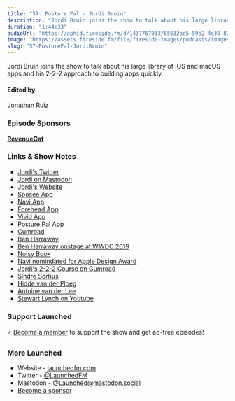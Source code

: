 ```yaml
---
title: "57: Posture Pal - Jordi Bruin"
description: "Jordi Bruin joins the show to talk about his large library of iOS and macOS apps and his 2-2-2 approach to building apps quickly."
duration: "1:44:33"
audioUrl: "https://aphid.fireside.fm/d/1437767933/65632ad5-59b2-4e30-82d1-13845dce07dd/ec63a342-65b3-4815-a294-e9bf4b37e3c5.mp3"
image: "https://assets.fireside.fm/file/fireside-images/podcasts/images/6/65632ad5-59b2-4e30-82d1-13845dce07dd/episodes/e/ec63a342-65b3-4815-a294-e9bf4b37e3c5/cover.jpg"
slug: "57-PosturePal-JordiBruin"
---
```


<p>Jordi Bruin joins the show to talk about his large library of iOS and macOS apps and his 2-2-2 approach to building apps quickly.</p>

<h4>Edited by</h4>

<p><a href="https://mastodon.online/@refactoredd" rel="nofollow">Jonathan Ruiz</a></p>

<h3>Episode Sponsors</h3>

<p><strong><a href="https://www.revenuecat.com/" rel="nofollow">RevenueCat</a></strong></p>

<h3>Links &amp; Show Notes</h3>

<ul>
<li><a href="https://twitter.com/jordibruin" rel="nofollow">Jordi&#39;s Twitter</a></li>
<li><a href="https://mastodon.online/@jordibruin" rel="nofollow">Jordi on Mastodon</a></li>
<li><a href="https://bento.me/jordi" rel="nofollow">Jordi&#39;s Website</a></li>
<li><a href="https://jordibruin.github.io/food-scanner/" rel="nofollow">Soosee App</a></li>
<li><a href="https://www.getnavi.app/" rel="nofollow">Navi App</a></li>
<li><a href="https://goodsnooze.gumroad.com/l/nASbe" rel="nofollow">Forehead App</a></li>
<li><a href="https://www.getvivid.app/" rel="nofollow">Vivid App</a></li>
<li><a href="https://impresskit.net/d3e4bea7-fdd2-465a-af7f-7d763e1a9250" rel="nofollow">Posture Pal App</a></li>
<li><a href="https://gumroad.com/" rel="nofollow">Gumroad</a></li>
<li><a href="https://twitter.com/benlumendigital?lang=en" rel="nofollow">Ben Harraway</a></li>
<li><a href="https://lumen-digital.com/news-articles/noisy-book.html" rel="nofollow">Ben Harraway onstage at WWDC 2019</a></li>
<li><a href="https://apps.apple.com/us/app/noisy-book/id1474786858" rel="nofollow">Noisy Book</a></li>
<li><a href="https://developer.apple.com/design/awards/" rel="nofollow">Navi nomindated for Apple Design Award</a></li>
<li><a href="https://goodsnooze.gumroad.com/l/2-2-2-easy-steps" rel="nofollow">Jordi&#39;s 2-2-2 Course on Gumroad</a></li>
<li><a href="https://sindresorhus.com/" rel="nofollow">Sindre Sorhus</a></li>
<li><a href="https://twitter.com/hiddevdploeg" rel="nofollow">Hidde van der Ploeg</a></li>
<li><a href="https://www.avanderlee.com/" rel="nofollow">Antoine van der Lee</a></li>
<li><a href="https://www.youtube.com/c/stewartlynch" rel="nofollow">Stewart Lynch on Youtube</a></li>
</ul>

<h3>Support Launched</h3>

<p>⭐️ <a href="http://membership.launchedfm.com/" rel="nofollow">Become a member</a> to support the show and get ad-free episodes!</p>

<h3>More Launched</h3>

<ul>
<li>Website - <a href="https://launchedfm.com" rel="nofollow">launchedfm.com</a></li>
<li>Twitter - <a href="https://twitter.com/launchedfm" rel="nofollow">@LaunchedFM</a></li>
<li>Mastodon - <a href="https://mastodon.social/@Launched" rel="nofollow">@Launched@mastodon.social</a></li>
<li><a href="https://launchedfm.com/sponsors" rel="nofollow">Become a sponsor</a></li>
</ul>
